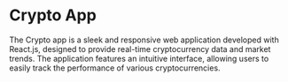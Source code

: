 # Crypto App

The Crypto app is a sleek and responsive web application developed with React.js, designed to provide real-time cryptocurrency data and market trends. The application features an intuitive interface, allowing users to easily track the performance of various cryptocurrencies.
